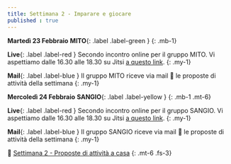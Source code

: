 ```yaml
---
title: Settimana 2 - Imparare e giocare
published : true
---
```


**Martedì 23 Febbraio** **MITO**{: .label .label-green } 
{: .mb-1}

**Live**{: .label .label-red } Secondo incontro online per il gruppo MITO. Vi aspettiamo dalle 16.30 alle 18.30 su Jitsi [a questo link](https://meet.jit.si/MITO_Doors_Plenaria).
{: .my-1}

**Mail**{: .label .label-blue } Il gruppo MITO riceve via mail 💌 le proposte di attività della settimana
{: .my-1}


**Mercoledì 24 Febbraio** **SANGIO**{: .label .label-yellow }
{: .mb-1 .mt-6}

**Live**{: .label .label-red } Secondo incontro online per il gruppo SANGIO. Vi aspettiamo dalle 16.30 alle 18.30 su Jitsi [a questo link](https://meet.jit.si/SANGIO_Doors_Plenaria).
{: .my-1}

**Mail**{: .label .label-blue } Il gruppo SANGIO riceve via mail 💌 le proposte di attività della settimana
{: .my-1}

🎩 [Settimana 2 - Proposte di attività a casa](../settimana2)
{: .mt-6 .fs-3}